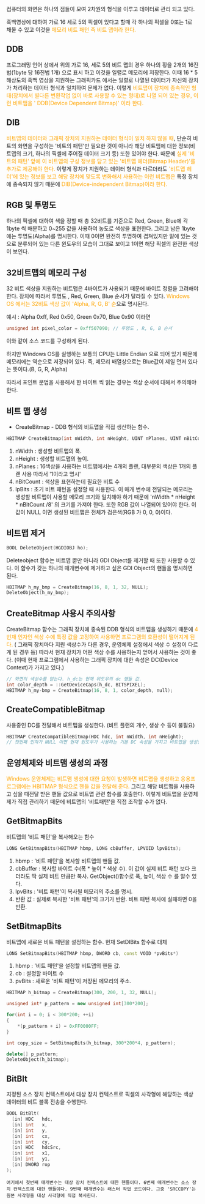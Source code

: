 컴퓨터의 화면은 하나의 점들이 모여 2차원의 형식을 이루고 데이터로 관리 되고 있다.

흑백영상에 대하여 가로 16 세로 5의 픽셀이 있다고 할때 
각 하나의 픽셀을 0또는 1로 채울 수 있고 이것을 <span style="color:orange">메모리 비트 패턴 즉 비트 맵이라 한다.</span>

## DDB

프로그래밍 언어 상에서 위의 가로 16, 세로 5의 비트 맵의 경우 하나의 횡을 2개의 16진법(1byte 당 16진법 1개)  으로 표시 하고 이것을 일렬로 메모리에 저장한다. 이때 16 * 5 해상도의 흑백 영상을 지원하는 그래픽카드 에서는 일렬로 나열된 데이터가 자신의 장치가 처리하는 데이터 형식과 일치하여 문제가 없다. 이렇게 <span style="color:orange">비트맵이 장치에 종속적인 형태(장치에서 별다른 변환작업 없이 바로 사용할 수 있는 형태)로 나열 되어 있는 경우, 이런 비트맴을 ' DDB(Device Dependent Bitmap)' 이라 한다.</span> 

## DIB

<span style="color:orange">비트맵의 데이터와 그래픽 장치의 지원하는 데이터 형식이 일치 하지 않을 때</span>, 단순히 비트의 화면을 구성하는 '비트의 패턴'만 필요한 것이 아니라 해당 비트맴에 대한 정보(비트맵의 크기, 하나의 픽셀에 주어질 데이터 크기 등) 또한 있어야 한다. 때문에 <span style="color:orange">실제 '비트의 패턴' 앞에 이 비트맵의 구성 정보를 담고 있는 '비트맵 헤더(Bitmap Header)'를 추가로 제공해야 한다.</span> 
이렇게 장치가 지원하는 데이터 형식과 다르더라도 <span style="color:orange">'비트맵 헤더'에 있는 정보를 보고 해당 장치에 맞도록 변화해서 사용하는 이런 비트맵은</span> 특정 장치에 종속되지 않기 때문에 <span style="color:orange">DIB(Device-independent Bitmap)이라 한다.</span> 

## RGB 및 투명도

하나의 픽셀에 대하여 색을 정할 때 총 32비트를 기준으로 Red, Green, Blue에 각 1byte 씩 배분하고 0~255 값을 사용하여 농도로 색상을 표현한다. 그리고 남은 1byte 에는 투명도(Alpha)를 명시한다. 이때 0이면 완전히 투명하여 겹쳐있지만 밑에 있는 것으로 분류되어 있는 다른 윈도우의 모습이 그대로 보이고  1이면 해당 픽셀의 완전한 색상이 보인다.

## 32비트맵의 메모리 구성

32 비트 색상을 지원하는 비트맵은 4바이트가 사용되기 때문에 바이트 정렬을 고려해야 한다. 장치에 따라서 투명도 , Red, Green, Blue 순서가 달라질 수 있다. 
<span style="color:orange">Windows OS 에서는 32비트 색상 값이 'Alpha, R, G, B' 순</span>으로 명시된다.

예시 : Alpha 0xff, Red 0x50, Green 0x70, Blue 0x90 이라면
```c++
unsigned int pixel_color = 0xff507090; // 투명도 , R, G, B 순서
```
이와 같이 소스 코드를 구성하게 된다. 

하지만 Windows OS를 실행하는 보통의 CPU는 Little Endian 으로 되어 있기 때문에 메모리에는 역순으로 저장되어 있다. 즉, 메모리 배열상으로는 Blue값이 제일 먼저 있다는 뜻이다.(B, G, R, Alpha)

따라서 포인트 문법을 사용해서 한 바이트 씩 읽는 경우는 색상 순서에 대해서 주의해야 한다.

## 비트 맵 생성

- CreateBitmap - DDB 형식의 비트맵을 직접 생산하는 함수.
```c++
HBITMAP CreateBitmap(int nWidth, int nHeight, UINT nPlanes, UINT nBitCount, CONSTvoid* lpBits);
```

1. nWidth : 생성할 비트맵의 폭.
2. nHeight : 생성할 비트맵의 높이.
3. nPlanes : 16색상을 사용하는 비트맵에서는 4개의 플랜, 대부분의 색상은 1개의 플랜 사용 따라서 '1이라고 명시'
4. nBitCount : 색상을 표현하는데 필요한 비트 수
5. lpBits : 초기 비트 패턴을 설정할 때 사용한다. 이 매개 변수에 전달되는 메모리는 생성할 비트맵이 사용할 메모리 크기와 일치해야 하기 때문에 'nWidth * nHeight * nBitCount /8' 의 크기를 가져야 한다. 또한 RGB 값이 나열되어 있어야 한다. 이 값이 NULL 이면 생성된 비트맵은 전체가 검은색(RGB 가 0, 0, 0)이다.

## 비트맵 제거

```c++
BOOL DeleteObject(HGDIOBJ ho);
```
Deleteobject 함수는 비트맵 뿐만 아니라 GDI Object를 제거할 때 또한 사용할 수 있다.
이 함수가 갖는 하나의 매개변수에 제거하고 싶은 GDI Object의 핸들을 명시하면 된다. 
```c++
HBITMAP h_my_bmp = CreateBitmap(16, 8, 1, 32, NULL);
DeleteObject(h_my_bmp);
```

## CreateBitmap 사용시 주의사항

CreateBitmap 함수는 그래픽 장치에 종속된 DDB 형식의 비트맵을 생성하기 때문에 <span style="color:orange">4번재 인자인 색상 수에 특정 값을 고정하여 사용하면 프로그램의 호환성이 떨어지게 된다.</span> ( 그래픽 장치마다 지원 색상수가 다른 경우, 운영체제 설정에서 색상 수 설정이 다르게 된 경우 등)  따라서 현재 장치가 어떤 색상 수를 사용하는지 얻어서 사용하는 것이 좋다. (이때 현재 프로그램에서 사용하는 그래픽 장치에 대한 속성은 DC(Device Context)가 가지고 있다.) 
```c++
// 화면의 색상수를 얻는다. h_dc는 현재 위도우의 dc 핸들 값.
int color_depth = ::GetDeviceCaps(h_dc, BITSPIXEL);
HBITMAP h_my-bmp = CreateBitmap(16, 8, 1, color_depth, null);
```

## CreateCompatibleBitmap

사용중인 DC를 전달해서 비트맵을 생성한다. (비트 플랜의 개수, 생상 수 등이 불필요)
```c++
HBITMAP CreateCompatibleBitmap(HDC hdc, int nWidth, int nHeight);
// 첫번째 인자가 NULL 이면 현재 윈도우가 사용하는 기본 DC 속성을 가지고 비트맵을 생성한다.
```

## 운영체제와 비트맴 생성의 과정

<span style="color:orange">Windows 운영체제는 비트맴 생성에 대한 요청이 발생하면 비트맵을 생성하고 응용프로그램에는 HBITMAP 형식으로 핸들 값을 전달해 준다.</span>  그리고 해당 비트맵을 사용하고 싶을 때전달 받은 핸들 값으로 비트맵 관련 함수를 호출한다. 이렇게 비트맵을 운영체제가 직접 관리하기 때문에 비트맵의 '비트패턴'을 직접 조작할 수가 없다.

## GetBitmapBits

비트맵의 '비트 패턴'을 복사해오는 함수
```c++
LONG GetBitmapBits(HBITMAP hbmp, LONG cbBuffer, LPVOID lpvBits);
```
1. hbmp : '비트 패턴'을 복사할 비트맵의 핸들 값.
2. cbBuffer : 복사할 바이트 수(폭 * 높이 * 색상 수). 이 값이 실제 비트 패턴 보다 크더라도 딱 실제 비트 만큼만 복사. GetObject()함수로 폭, 높이, 색상 수 를 알수 있다. 
3. lpvBits : '비트 패턴'이 복사될 메모리의 주소를 명시.
4. 반환 값 : 실제로 복사한 '비트 패턴'의 크기가 반환. 비트 패턴 복사에 실패하면 0을 반환.

## SetBitmapBits

비트맵에 새로운 비트 패턴을 설정하는 함수. 현재 SetDIBits 함수로 대체

```c++
LONG SetBitmapBits(HBITMAP hbmp, DWORD cb, const VOID *pvBits*)
```
1. hbmp : '비트 패턴'을 설정할 비트맵의 핸들 값.
2. cb : 설정할 바이트 수
3. pvBits : 새로운 '비트 패턴'이 저장된 메모리의 주소.

```c++
HBITMAP h_bitmap = CreateBitmap(300, 200, 1, 32, NULL);

unsigned int* p_pattern = new unsigned int[300*200];

for(int i = 0; i < 300*200; ++i)
{
	*(p_pattern + i) = 0xFF0000FF;
}

int copy_size = SetBitmapBits(h_bitmap, 300*200*4, p_pattern);

delete[] p_pattern;
DeleteObject(h_bitmap);
```

## BitBlt

지정된 소스 장치 컨텍스트에서 대상 장치 컨텍스트로 픽셀의 사각형에 해당하는 색상 데이터의 비트 블록 전송을 수행한다.

```c++
BOOL BitBlt(
  [in] HDC   hdc,
  [in] int   x,
  [in] int   y,
  [in] int   cx,
  [in] int   cy,
  [in] HDC   hdcSrc,
  [in] int   x1,
  [in] int   y1,
  [in] DWORD rop
);
```
	여기에서 첫번째 매개변수는 대상 장치 컨텍스트에 대한 핸들이다. 6번째 매개변수는 소스 장치 컨텍스트에 대한 핸들이다. 9번째 매개변수는 래스터 작업 코드이다. 그중 'SRCCOPY'는 원본 사각형을 대상 사각형에 직접 복사한다.

